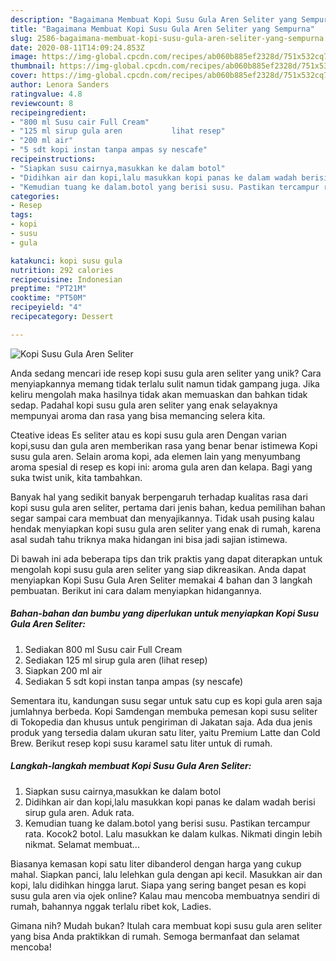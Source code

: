 ```yaml
---
description: "Bagaimana Membuat Kopi Susu Gula Aren Seliter yang Sempurna"
title: "Bagaimana Membuat Kopi Susu Gula Aren Seliter yang Sempurna"
slug: 2586-bagaimana-membuat-kopi-susu-gula-aren-seliter-yang-sempurna
date: 2020-08-11T14:09:24.853Z
image: https://img-global.cpcdn.com/recipes/ab060b885ef2328d/751x532cq70/kopi-susu-gula-aren-seliter-foto-resep-utama.jpg
thumbnail: https://img-global.cpcdn.com/recipes/ab060b885ef2328d/751x532cq70/kopi-susu-gula-aren-seliter-foto-resep-utama.jpg
cover: https://img-global.cpcdn.com/recipes/ab060b885ef2328d/751x532cq70/kopi-susu-gula-aren-seliter-foto-resep-utama.jpg
author: Lenora Sanders
ratingvalue: 4.8
reviewcount: 8
recipeingredient:
- "800 ml Susu cair Full Cream"
- "125 ml sirup gula aren           lihat resep"
- "200 ml air"
- "5 sdt kopi instan tanpa ampas sy nescafe"
recipeinstructions:
- "Siapkan susu cairnya,masukkan ke dalam botol"
- "Didihkan air dan kopi,lalu masukkan kopi panas ke dalam wadah berisi sirup gula aren. Aduk rata."
- "Kemudian tuang ke dalam.botol yang berisi susu. Pastikan tercampur rata. Kocok2 botol. Lalu masukkan ke dalam kulkas. Nikmati dingin lebih nikmat. Selamat membuat..."
categories:
- Resep
tags:
- kopi
- susu
- gula

katakunci: kopi susu gula 
nutrition: 292 calories
recipecuisine: Indonesian
preptime: "PT21M"
cooktime: "PT50M"
recipeyield: "4"
recipecategory: Dessert

---
```



![Kopi Susu Gula Aren Seliter](https://img-global.cpcdn.com/recipes/ab060b885ef2328d/751x532cq70/kopi-susu-gula-aren-seliter-foto-resep-utama.jpg)

Anda sedang mencari ide resep kopi susu gula aren seliter yang unik? Cara menyiapkannya memang tidak terlalu sulit namun tidak gampang juga. Jika keliru mengolah maka hasilnya tidak akan memuaskan dan bahkan tidak sedap. Padahal kopi susu gula aren seliter yang enak selayaknya mempunyai aroma dan rasa yang bisa memancing selera kita.

Cteative ideas Es seliter atau es kopi susu gula aren Dengan varian kopi,susu dan gula aren memberikan rasa yang benar benar istimewa Kopi susu gula aren. Selain aroma kopi, ada elemen lain yang menyumbang aroma spesial di resep es kopi ini: aroma gula aren dan kelapa. Bagi yang suka twist unik, kita tambahkan.

Banyak hal yang sedikit banyak berpengaruh terhadap kualitas rasa dari kopi susu gula aren seliter, pertama dari jenis bahan, kedua pemilihan bahan segar sampai cara membuat dan menyajikannya. Tidak usah pusing kalau hendak menyiapkan kopi susu gula aren seliter yang enak di rumah, karena asal sudah tahu triknya maka hidangan ini bisa jadi sajian istimewa.


Di bawah ini ada beberapa tips dan trik praktis yang dapat diterapkan untuk mengolah kopi susu gula aren seliter yang siap dikreasikan. Anda dapat menyiapkan Kopi Susu Gula Aren Seliter memakai 4 bahan dan 3 langkah pembuatan. Berikut ini cara dalam menyiapkan hidangannya.

<!--inarticleads1-->

##### Bahan-bahan dan bumbu yang diperlukan untuk menyiapkan Kopi Susu Gula Aren Seliter:

1. Sediakan 800 ml Susu cair Full Cream
1. Sediakan 125 ml sirup gula aren           (lihat resep)
1. Siapkan 200 ml air
1. Sediakan 5 sdt kopi instan tanpa ampas (sy nescafe)


Sementara itu, kandungan susu segar untuk satu cup es kopi gula aren saja jumlahnya berbeda. Kopi Samdengan membuka pemesan kopi susu seliter di Tokopedia dan khusus untuk pengiriman di Jakatan saja. Ada dua jenis produk yang tersedia dalam ukuran satu liter, yaitu Premium Latte dan Cold Brew. Berikut resep kopi susu karamel satu liter untuk di rumah. 

<!--inarticleads2-->

##### Langkah-langkah membuat Kopi Susu Gula Aren Seliter:

1. Siapkan susu cairnya,masukkan ke dalam botol
1. Didihkan air dan kopi,lalu masukkan kopi panas ke dalam wadah berisi sirup gula aren. Aduk rata.
1. Kemudian tuang ke dalam.botol yang berisi susu. Pastikan tercampur rata. Kocok2 botol. Lalu masukkan ke dalam kulkas. Nikmati dingin lebih nikmat. Selamat membuat...


Biasanya kemasan kopi satu liter dibanderol dengan harga yang cukup mahal. Siapkan panci, lalu lelehkan gula dengan api kecil. Masukkan air dan kopi, lalu didihkan hingga larut. Siapa yang sering banget pesan es kopi susu gula aren via ojek online? Kalau mau mencoba membuatnya sendiri di rumah, bahannya nggak terlalu ribet kok, Ladies. 

Gimana nih? Mudah bukan? Itulah cara membuat kopi susu gula aren seliter yang bisa Anda praktikkan di rumah. Semoga bermanfaat dan selamat mencoba!
